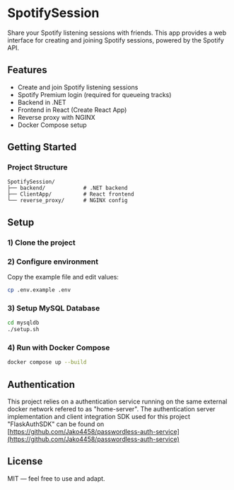 # SpotifySession

Share your Spotify listening sessions with friends. This app provides a web interface for creating and joining Spotify sessions, powered by the Spotify API.

## Features
- Create and join Spotify listening sessions
- Spotify Premium login (required for queueing tracks)
- Backend in .NET
- Frontend in React (Create React App)
- Reverse proxy with NGINX
- Docker Compose setup


## Getting Started
### Project Structure
```text
SpotifySession/
├── backend/            # .NET backend
├── ClientApp/          # React frontend
└── reverse_proxy/      # NGINX config
```

## Setup
### 1) Clone the project

### 2) Configure environment
Copy the example file and edit values:
```bash
cp .env.example .env
```
### 3) Setup MySQL Database
```bash
cd mysqldb
./setup.sh
```

### 4) Run with Docker Compose
```bash
docker compose up --build
```

## Authentication
This project relies on a authentication service running on the same external docker network refered to as "home-server". The authentication server implementation and client integration SDK used for this project "FlaskAuthSDK" can be found on [https://github.com/Jako4458/passwordless-auth-service](https://github.com/Jako4458/passwordless-auth-service)

## License
MIT — feel free to use and adapt.